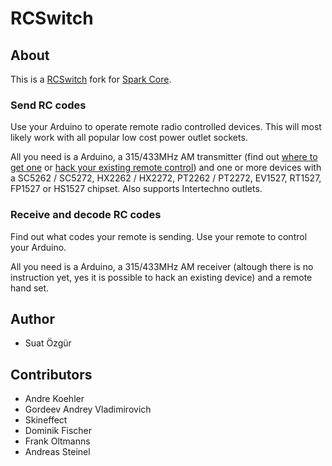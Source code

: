 RCSwitch
========

About
-----

This is a [RCSwitch](https://code.google.com/p/rc-switch/) fork for [Spark Core](https://www.spark.io/).

### Send RC codes

Use your Arduino to operate remote radio controlled devices. This will most likely work with all popular low cost power outlet sockets.

All you need is a Arduino, a 315/433MHz AM transmitter (find out [where to get one](https://code.google.com/p/rc-switch/wiki/List_TransmitterReceiverModules) or [hack your existing remote control](https://code.google.com/p/rc-switch/wiki/HowTo_HackRemoteControl)) and one or more devices with a SC5262 / SC5272, HX2262 / HX2272, PT2262 / PT2272, EV1527, RT1527, FP1527 or HS1527 chipset. Also supports Intertechno outlets.

### Receive and decode RC codes

Find out what codes your remote is sending. Use your remote to control your Arduino.

All you need is a Arduino, a 315/433MHz AM receiver (altough there is no instruction yet, yes it is possible to hack an existing device) and a remote hand set.

Author
-------

* Suat Özgür

Contributors
------------

* Andre Koehler
* Gordeev Andrey Vladimirovich
* Skineffect
* Dominik Fischer
* Frank Oltmanns
* Andreas Steinel

